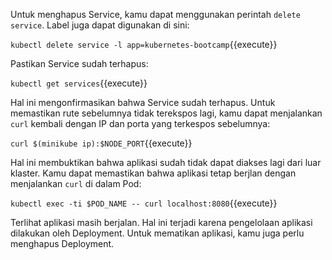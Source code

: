 Untuk menghapus Service, kamu dapat menggunakan perintah `delete service`. Label juga dapat digunakan di sini:

`kubectl delete service -l app=kubernetes-bootcamp`{{execute}}

Pastikan Service sudah terhapus:

`kubectl get services`{{execute}}

Hal ini mengonfirmasikan bahwa Service sudah terhapus. Untuk memastikan rute sebelumnya tidak terekspos lagi, kamu dapat menjalankan `curl` kembali dengan IP dan porta yang terkespos sebelumnya:

`curl $(minikube ip):$NODE_PORT`{{execute}}

Hal ini membuktikan bahwa aplikasi sudah tidak dapat diakses lagi dari luar klaster.
Kamu dapat memastikan bahwa aplikasi tetap berjlan dengan menjalankan `curl` di dalam Pod:

`kubectl exec -ti $POD_NAME -- curl localhost:8080`{{execute}}

Terlihat aplikasi masih berjalan. Hal ini terjadi karena pengelolaan aplikasi dilakukan oleh Deployment. Untuk mematikan aplikasi, kamu juga perlu menghapus Deployment.
